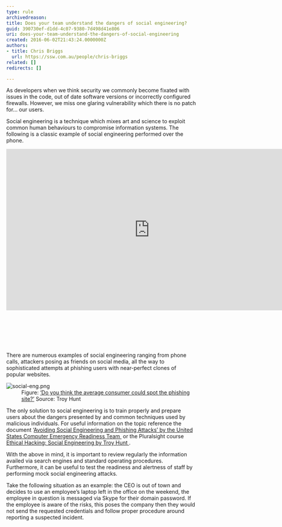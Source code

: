 ```yaml
---
type: rule
archivedreason: 
title: Does your team understand the dangers of social engineering?
guid: 390730ef-d1dd-4c07-9380-7d498d41e806
uri: does-your-team-understand-the-dangers-of-social-engineering
created: 2016-06-02T21:43:24.0000000Z
authors:
- title: Chris Briggs
  url: https://ssw.com.au/people/chris-briggs
related: []
redirects: []

---
```



<p>As developers when we think security we commonly become fixated with issues in the code, out of date software versions or incorrectly configured firewalls. However, we miss one glaring vulnerability which there is no patch for... our users. <br></p><p>Social engineering is a technique which mixes art and science to exploit common human behaviours to compromise information systems. The following is a classic example of social engineering performed over the phone. <br></p><div class="ms-rtestate-read ms-rte-embedcode ms-rte-embedil ms-rtestate-notify"><iframe width="760" height="428" src="https&#58;//www.youtube.com/embed/DB6ywr9fngU?rel=0" frameborder="0"></iframe>&#160;</div><p>​<br></p>
<br><excerpt class='endintro'></excerpt><br>
<p>There are numerous examples of social engineering ranging from phone calls, attackers posing as friends on social media, all the way to sophisticated attempts at phishing users with near-perfect clones of popular websites.</p><dl class="image"><dt><img src="/PublishingImages/social-eng.png" alt="social-eng.png" /></dt><dd>Figure&#58; <a href="https&#58;//www.troyhunt.com/its-time-that-you-vulnerable-human/">‘Do you think the average consumer could spot the phishing site?’</a> Source&#58; Troy Hunt</dd></dl><p>The only solution to social engineering is to train properly and prepare users about the dangers presented by and common techniques used by malicious individuals. For useful information on the topic reference the document ‘<a href="https&#58;//www.us-cert.gov/ncas/tips/ST04-014">Avoiding Social Engineering and Phishing Attacks’ by the United States Computer Emergency Readiness Team </a>&#160;or the Pluralsight course <a href="http&#58;//app.pluralsight.com/courses/ethical-hacking-social-engineering">Ethical Hacking&#58; Social Engineering by Troy Hunt </a>.</p><p class="p1">With the above in mind, it is important to review regularly the information availed via search engines and standard operating procedures. Furthermore, it can be useful to test the readiness and alertness of staff by performing mock social engineering attacks.</p><p class="p1">Take the following situation as an example&#58; the CEO is out of town and decides to use an employee’s laptop left in the office on the weekend, the employee in question is messaged via Skype for their domain password. If the employee is aware of the risks, this poses the company then they would not send the requested credentials and follow proper procedure around reporting a suspected incident.</p>



